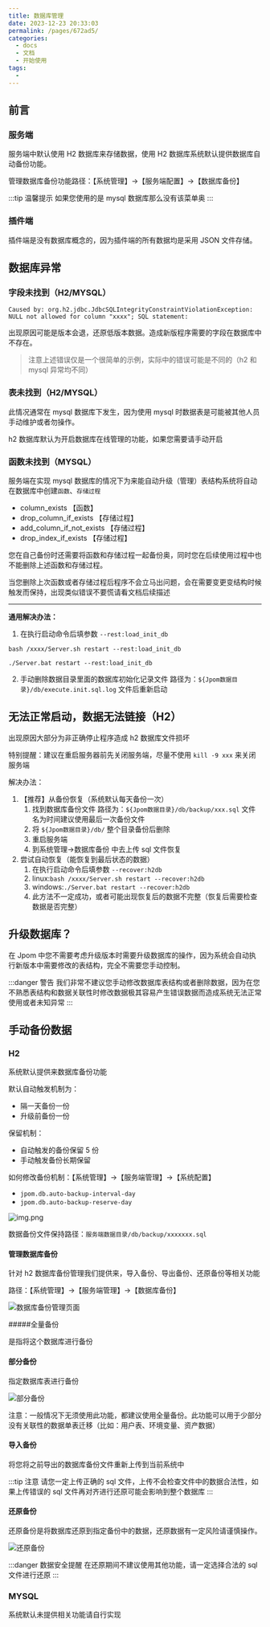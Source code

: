 ```yaml
---
title: 数据库管理
date: 2023-12-23 20:33:03
permalink: /pages/672ad5/
categories:
  - docs
  - 文档
  - 开始使用
tags:
  - 
---
```


## 前言

### 服务端

服务端中默认使用 H2 数据库来存储数据，使用 H2 数据库系统默认提供数据库自动备份功能。

管理数据库备份功能路径：【系统管理】->【服务端配置】->【数据库备份】

:::tip 温馨提示
如果您使用的是 mysql 数据库那么没有该菜单奥
:::


### 插件端

插件端是没有数据库概念的，因为插件端的所有数据均是采用 JSON 文件存储。



## 数据库异常

### 字段未找到（H2/MYSQL）

```log
Caused by: org.h2.jdbc.JdbcSQLIntegrityConstraintViolationException: NULL not allowed for column "xxxx"; SQL statement:
```

出现原因可能是版本会退，还原低版本数据。造成新版程序需要的字段在数据库中不存在。

> 注意上述错误仅是一个很简单的示例，实际中的错误可能是不同的（h2 和 mysql 异常均不同）

### 表未找到（H2/MYSQL）

此情况通常在 mysql 数据库下发生，因为使用 mysql 时数据表是可能被其他人员手动维护或者勿操作。

h2 数据库默认为开启数据库在线管理的功能，如果您需要请手动开启

### 函数未找到（MYSQL）

服务端在实现 mysql 数据库的情况下为来能自动升级（管理）表结构系统将自动在数据库中创建`函数`、`存储过程`

- column_exists 【函数】
- drop_column_if_exists 【存储过程】
- add_column_if_not_exists 【存储过程】
- drop_index_if_exists 【存储过程】

您在自己备份时还需要将函数和存储过程一起备份奥，同时您在后续使用过程中也不能删除上述函数和存储过程。

当您删除上次函数或者存储过程后程序不会立马出问题，会在需要变更变结构时候触发而保持，出现类似错误不要慌请看文档后续描述

-------

**通用解决办法：**

1. 在执行启动命令后填参数 `--rest:load_init_db`

```shell
bash /xxxx/Server.sh restart --rest:load_init_db
```

```shell
./Server.bat restart --rest:load_init_db
```

2. 手动删除数据目录里面的数据库初始化记录文件
   路径为：`${Jpom数据目录}/db/execute.init.sql.log` 文件后重新启动

## 无法正常启动，数据无法链接（H2）

出现原因大部分为非正确停止程序造成 h2 数据库文件损坏

特别提醒：建议在重启服务器前先关闭服务端，尽量不使用 `kill -9 xxx` 来关闭服务端

解决办法：

1. 【推荐】从备份恢复（系统默认每天备份一次）
	1. 找到数据库备份文件 路径为：`${Jpom数据目录}/db/backup/xxx.sql` 文件名为时间建议使用最后一次备份文件
	2. 将 `${Jpom数据目录}/db/` 整个目录备份后删除
	3. 重启服务端
	4. 到系统管理->数据库备份 中去上传 sql 文件恢复
2. 尝试自动恢复（能恢复到最后状态的数据）
	1. 在执行启动命令后填参数 `--recover:h2db`
	2. linux:`bash /xxxx/Server.sh restart --recover:h2db`
	3. windows:`./Server.bat restart --recover:h2db`
	4. 此方法不一定成功，或者可能出现恢复后的数据不完整（恢复后需要检查数据是否完整）


## 升级数据库？

在 Jpom 中您不需要考虑升级版本时需要升级数据库的操作，因为系统会自动执行新版本中需要修改的表结构，完全不需要您手动控制。


:::danger 警告
我们非常不建议您手动修改数据库表结构或者删除数据，因为在您不熟悉表结构和数据关联性时修改数据极其容易产生错误数据而造成系统无法正常使用或者未知异常
:::

## 手动备份数据

### H2

系统默认提供来数据库备份功能

默认自动触发机制为：

- 隔一天备份一份
- 升级前备份一份

保留机制：

- 自动触发的备份保留 5 份
- 手动触发备份长期保留


如何修改备份机制：【系统管理】->【服务端管理】->【系统配置】

- `jpom.db.auto-backup-interval-day` 
- `jpom.db.auto-backup-reserve-day`

![img.png](/images/databases/25069897d46ff5c3651174fa515126ee.png)

数据备份文件保持路径：`服务端数据目录/db/backup/xxxxxxx.sql`

#### 管理数据库备份

针对 h2 数据库备份管理我们提供来，导入备份、导出备份、还原备份等相关功能

路径：【系统管理】->【服务端管理】->【数据库备份】


![数据库备份管理页面](/images/databases/d0c1a7cee889df14ae49cc4657f55346.png)

#####全量备份

是指将这个数据库进行备份

#### 部分备份

指定数据库表进行备份

![部分备份](/images/databases/8c2168f4e7e3c0b01fa875a941a81610.png)

注意：一般情况下无须使用此功能，都建议使用全量备份。此功能可以用于少部分没有关联性的数据单表迁移（比如：用户表、环境变量、资产数据）

#### 导入备份

将您将之前导出的数据库备份文件重新上传到当前系统中

:::tip 注意
请您一定上传正确的 sql 文件，上传不会检查文件中的数据合法性，如果上传错误的 sql 文件再对齐进行还原可能会影响到整个数据库
:::

#### 还原备份

还原备份是将数据库还原到指定备份中的数据，还原数据有一定风险请谨慎操作。

![还原备份](/images/databases/54d6de04ec767ad414cb2fa8bcbcb5ac.png)

:::danger 数据安全提醒
在还原期间不建议使用其他功能，请一定选择合法的 sql 文件进行还原
:::


### MYSQL

系统默认未提供相关功能请自行实现